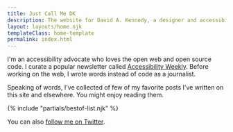 ```yaml
---
title: Just Call Me DK
description: The website for David A. Kennedy, a designer and accessibility advocate.
layout: layouts/home.njk
templateClass: home-template
permalink: index.html
---
```


I'm an accessibility advocate who loves the open web and open source code. I curate a popular newsletter called [Accessibility Weekly](https://a11yweekly.com/). Before working on the web, I wrote words instead of code as a journalist.

Speaking of words, I've collected of few of my favorite posts I've written on this site and elsewhere. You might enjoy reading them.

{% include "partials/bestof-list.njk" %}

You can also [follow me on Twitter](https://twitter.com/davidakennedy).
